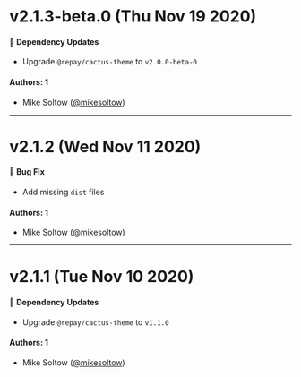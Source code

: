# v2.1.3-beta.0 (Thu Nov 19 2020)

#### 🔩 Dependency Updates

- Upgrade `@repay/cactus-theme` to `v2.0.0-beta-0`

#### Authors: 1

- Mike Soltow ([@mikesoltow](https://github.com/mikesoltow))

---

# v2.1.2 (Wed Nov 11 2020)

#### 🐛 Bug Fix

- Add missing `dist` files

#### Authors: 1

- Mike Soltow ([@mikesoltow](https://github.com/mikesoltow))

---

# v2.1.1 (Tue Nov 10 2020)

#### 🔩 Dependency Updates

- Upgrade `@repay/cactus-theme` to `v1.1.0`

#### Authors: 1

- Mike Soltow ([@mikesoltow](https://github.com/mikesoltow))

